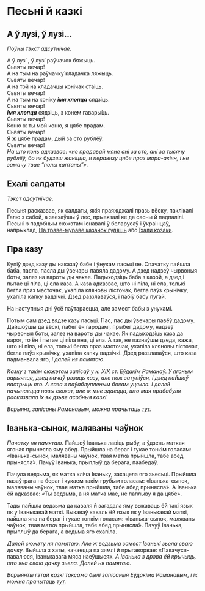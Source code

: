 # Песьні й казкі

## А ў лузі, ў лузі…

*Поўны тэкст адсутнічае.*

А ў лузі́ , ў лузі́  раўчачок бяжыць.  
Сьвяты вечар!  
А на тым на раўчачку́ кладачка ляжыць.  
Сьвяты вечар!  
А на той на кладачцы конічак стаіць.  
Сьвяты вечар!  
А на тым на коніку ***імя хлопца*** сядзіць.  
Сьвяты вечар!  
***Імя хлопца*** сядзіць, з конем гавары́ць.  
Сьвяты вечар!  
Коню ж ты мой коню, я цябе прадам.  
Сьвяты вечар!  
Я ж цябе прадам, дый за сто рублёў.  
Сьвяты вечар!  
*На што конь адказвае: «не прадавай мяне ані за сто, ані за тысячу рублёў, бо як будзеш жаніцца, я перавязу цябе праз мора-акіян, і не замачу твае “полы каптаны”».*

## Ехалі салдаты

*Тэкст адсутнічае.*

Песьня расказвае, як салдаты, якія праяжджалі празь вёску, паклікалі Галю з сабой, а заехаўшы ў лес, прывязалі яе да сасны й падпалілі. Песьні з падобным сюжэтам існавалі ў беларусаў і ўкраінцаў, напрыклад, [На траве-мураве казачок гуляіць](https://be.wikisource.org/wiki/%D0%9D%D0%B0_%D1%82%D1%80%D0%B0%D0%B2%D0%B5-%D0%BC%D1%83%D1%80%D0%B0%D0%B2%D0%B5_%D0%BA%D0%B0%D0%B7%D0%B0%D1%87%D0%BE%D0%BA_%D0%B3%D1%83%D0%BB%D1%8F%D1%96%D1%86%D1%8C) або [Їхали козаки](https://uk.wikipedia.org/wiki/%D0%87%D1%85%D0%B0%D0%BB%D0%B8_%D0%BA%D0%BE%D0%B7%D0%B0%D0%BA%D0%B8).

## Пра казу

Купіў дзед казу ды наказаў бабе і ўнукам пасьці яе. Спачатку пайшла баба, пасла, пасла ды ўвечары павяла дадому. А дзед надзеў чырвоныя боты, залез на вароты ды чакае. Падыходзіць баба з казой, а дзед і пытае ці піла, ці ела каза. А каза адказвае, што ні піла, ні ела, толькі бегла праз масточак, ухапіла кляновы лісточак, бегла паўз крынічку, ухапіла капку вадзічкі. Дзед раззлаваўся, і пабіў бабу пугай.

На наступныя дні ўсё паўтараецца, але замест бабы з унукамі.

Потым сам дзед вядзе казу пасьці. Пас, пас ды ўвечары павёў дадому. Дайшоўшы да вёскі, пабег ён гародамі, прыбег дадому, надзеў чырвоныя боты, залез на вароты ды чакае. Як падыходзіць каза да варот, то ён і пытае ці піла яна, ці ела. А тая, не пазнаўшы дзеда, кажа, што ні піла, ні ела, толькі бегла праз масточак, ухапіла кляновы лісточак, бегла паўз крынічку, ухапіла капку вадзічкі. Дзед раззлаваўся, што каза падманвала яго, *і далей ня памятаю*.

*Казку з такім сюжэтам запісаў у к. XIX ст. Еўдакім Раманаў. У ягоным варыянце, дзед пачаў рэзаць казу, але нож затупіўся, і дзед пайшоў вастрыць яго. А каза з паўаблупленым бокам уцякла. І далей пачынаецца новы сюжэт, але ж мне здаецца, што мая прабабуля расказвала іх як дзьве асобныя казкі.*

*Варыянт, запісаны Раманавым, можна прачытаць [тут](https://viewer.rusneb.ru/ru/000199_000009_003910469?page=32&rotate=0&theme=white).*

## Іванька-сынок, маляваны чаўнок

*Пачатку ня памятаю.* Пайшоў Іванька лавіць рыбу, а ўдзень маткая ягоная прынесла яму абед. Прыйшла на бераг і гукае тонкім голасам: «Іванька-сынок, маляваны чаўнок, твая матка прыйшла, табе абед прынясла́». Пачуў Іванька, прыплыў да берага, паабедаў.

Пачула ведзьма, як матка кліча Іваньку, захацела яго зьесьці. Прыйшла назаўтрага на бераг і кукаем такім грубым голасам: «Іванька-сынок, маляваны чаўнок, твая матка прыйшла, табе абед прынясла́». А Іванька ёй адказвае: «Ты ведзьма, а ня матка мае, не паплыву я да цябе».

Тады пайшла ведзьма да каваля й загадала яму выкаваць ёй такі язык як у Іванькавай маткі. Выкаваў каваль ёй язык як у Іванькавай маткі, пайшла яна на бераг і гукае тонкім голасам: «Іванька-сынок, маляваны чаўнок, твая матка прыйшла, табе абед прынясла́». Пачуў Іванька, прыплыў да берага, а ведьма яго схапіла.

*Далей сюжэту ня памятаю. Але ж ведзьма замест Іванькі зьела сваю дачку.* Выйшла з хаты, качаецца па зямлі й прыгаворвае: «Пакачуся-павалюся, Іванькавага мяса наеўшыся». *А Іванька з дрэва ёй крычыць, што яна сваю дачку зьела. Далей ня памятаю.*

*Варыянты гэтай казкі таксама былі запісаныя Еўдакіма Раманавым, і іх можна прачытаць [тут](https://viewer.rusneb.ru/ru/000199_000009_003910469?page=292&rotate=0&theme=white).*

